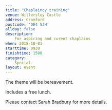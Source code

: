 ```yaml
---
title: "Chaplaincy training"
venue: Willersley Castle
address: Cromford
postcode: 'DE4 5JH'
allday: false
description: 
    For aspiring and curent chaplains
when: 2018-10-01
starttime: 0930
finishtime: 1500
category:
    Special
layout: event
---
```

The theme will be bereavement.

Includes a free lunch.

Please contact Sarah Bradbury for more details.
